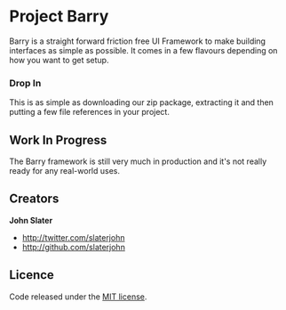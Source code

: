 # Project Barry
Barry is a straight forward friction free UI Framework to make building interfaces as simple as possible. It comes in a few flavours depending on how you want to get setup.

### **Drop In**
This is as simple as downloading our zip package, extracting it and then putting a few file references in your project.


## Work In Progress
The Barry framework is still very much in production and it's not really ready for any real-world uses.

## Creators

**John Slater**
- <http://twitter.com/slaterjohn>
- <http://github.com/slaterjohn> 

## Licence
Code released under the [MIT license](LICENSE.md).


